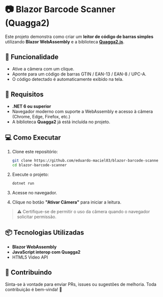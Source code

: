 # 📷 Blazor Barcode Scanner (Quagga2)

Este projeto demonstra como criar um **leitor de código de barras simples** utilizando **Blazor WebAssembly** e a biblioteca **[Quagga2.js](https://github.com/ericblade/quagga2)**.

## 🚀 Funcionalidade

- Ative a câmera com um clique.
- Aponte para um código de barras GTIN / EAN-13 / EAN-8 / UPC-A.
- O código detectado é automaticamente exibido na tela.

## 🧰 Requisitos

- **.NET 6 ou superior**
- Navegador moderno com suporte a WebAssembly e acesso à câmera (Chrome, Edge, Firefox, etc.)
- A biblioteca **Quagga2** já está incluída no projeto.

## 💻 Como Executar

1. Clone este repositório:
   ```bash
   git clone https://github.com/eduardo-maciel03/blazor-barcode-scanner.git
   cd blazor-barcode-scanner
   ```

2. Execute o projeto:
   ```bash
   dotnet run
   ```

3. Acesse no navegador.

4. Clique no botão **"Ativar Câmera"** para iniciar a leitura.

> ⚠️ Certifique-se de permitir o uso da câmera quando o navegador solicitar permissão.

## 📦 Tecnologias Utilizadas

- **Blazor WebAssembly**
- **JavaScript interop com Quagga2**
- HTML5 Video API

## 🤝 Contribuindo

Sinta-se à vontade para enviar PRs, issues ou sugestões de melhoria. Toda contribuição é bem-vinda! 🙌
